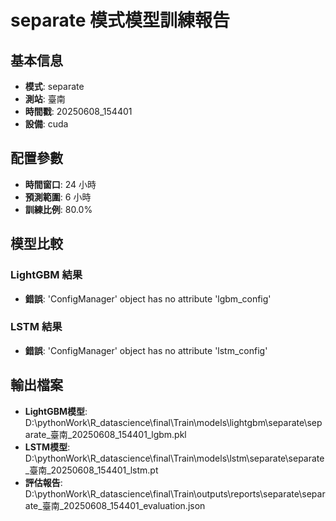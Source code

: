 
# separate 模式模型訓練報告

## 基本信息
- **模式**: separate
- **測站**: 臺南
- **時間戳**: 20250608_154401
- **設備**: cuda

## 配置參數
- **時間窗口**: 24 小時
- **預測範圍**: 6 小時
- **訓練比例**: 80.0%

## 模型比較

### LightGBM 結果

- **錯誤**: 'ConfigManager' object has no attribute 'lgbm_config'

### LSTM 結果

- **錯誤**: 'ConfigManager' object has no attribute 'lstm_config'


## 輸出檔案
- **LightGBM模型**: D:\pythonWork\R_datascience\final\Train\models\lightgbm\separate\separate_臺南_20250608_154401_lgbm.pkl
- **LSTM模型**: D:\pythonWork\R_datascience\final\Train\models\lstm\separate\separate_臺南_20250608_154401_lstm.pt
- **評估報告**: D:\pythonWork\R_datascience\final\Train\outputs\reports\separate\separate_臺南_20250608_154401_evaluation.json
